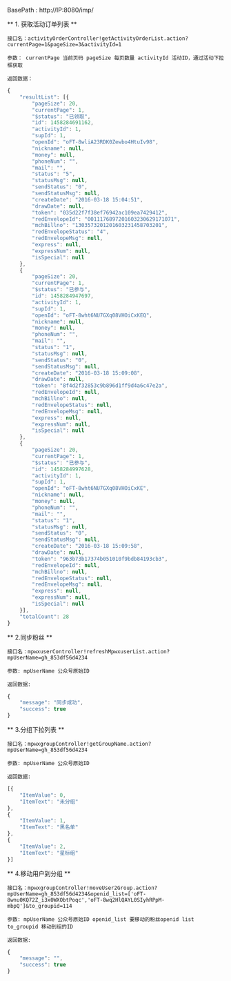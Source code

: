 

BasePath : http://IP:8080/imp/

** 1. 获取活动订单列表 **

`接口名：activityOrderController!getActivityOrderList.action?currentPage=1&pageSize=3&activityId=1`

`参数： currentPage 当前页码 pageSize 每页数量 activityId 活动ID，通过活动下拉框获取`

`返回数据：`
```javascript
{
	"resultList": [{
		"pageSize": 20,
		"currentPage": 1,
		"$status": "已领取",
		"id": 1458284691162,
		"activityId": 1,
		"supId": 1,
		"openId": "oFT-8wliA23RDK0Zewbo4HtuIv98",
		"nickname": null,
		"money": null,
		"phoneNum": "",
		"mail": "",
		"status": "5",
		"statusMsg": null,
		"sendStatus": "0",
		"sendStatusMsg": null,
		"createDate": "2016-03-18 15:04:51",
		"drawDate": null,
		"token": "035d22f7f38ef76942ac109ea7429412",
		"redEnvelopeId": "0011176897201603230629171071",
		"mchBillno": "1303573201201603231458703201",
		"redEnvelopeStatus": "4",
		"redEnvelopeMsg": null,
		"express": null,
		"expressNum": null,
		"isSpecial": null
	},
	{
		"pageSize": 20,
		"currentPage": 1,
		"$status": "已参与",
		"id": 1458284947697,
		"activityId": 1,
		"supId": 1,
		"openId": "oFT-8wht6NU7GXq08VHOiCxKEQ",
		"nickname": null,
		"money": null,
		"phoneNum": "",
		"mail": "",
		"status": "1",
		"statusMsg": null,
		"sendStatus": "0",
		"sendStatusMsg": null,
		"createDate": "2016-03-18 15:09:08",
		"drawDate": null,
		"token": "8f4d2f32853c9b896d1ff9d4a6c47e2a",
		"redEnvelopeId": null,
		"mchBillno": null,
		"redEnvelopeStatus": null,
		"redEnvelopeMsg": null,
		"express": null,
		"expressNum": null,
		"isSpecial": null
	},
	{
		"pageSize": 20,
		"currentPage": 1,
		"$status": "已参与",
		"id": 1458284997628,
		"activityId": 1,
		"supId": 1,
		"openId": "oFT-8wht6NU7GXq08VHOiCxKE",
		"nickname": null,
		"money": null,
		"phoneNum": "",
		"mail": "",
		"status": "1",
		"statusMsg": null,
		"sendStatus": "0",
		"sendStatusMsg": null,
		"createDate": "2016-03-18 15:09:58",
		"drawDate": null,
		"token": "963b73b17374b051010f9bdb84193cb3",
		"redEnvelopeId": null,
		"mchBillno": null,
		"redEnvelopeStatus": null,
		"redEnvelopeMsg": null,
		"express": null,
		"expressNum": null,
		"isSpecial": null
	}],
	"totalCount": 28
}
```
** 2.同步粉丝 **

`接口名：mpwxuserController!refreshMpwxuserList.action?mpUserName=gh_853df56d4234`

`参数: mpUserName 公众号原始ID`

`返回数据:`

```javascript
{
	"message": "同步成功",
	"success": true
}
```

** 3.分组下拉列表 **

`接口名：mpwxgroupController!getGroupName.action?mpUserName=gh_853df56d4234`

`参数: mpUserName 公众号原始ID`

`返回数据:`

```javascript
[{
	"ItemValue": 0,
	"ItemText": "未分组"
},
{
	"ItemValue": 1,
	"ItemText": "黑名单"
},
{
	"ItemValue": 2,
	"ItemText": "星标组"
}]
```

** 4.移动用户到分组 **

`接口名：mpwxgroupController!moveUser2Group.action?mpUserName=gh_853df56d4234&openid_list=['oFT-8wnu0KQ72Z_i3x0WXObtPoqc','oFT-8wq2HlQAYL0SIyhRPpM-mbpQ']&to_groupid=114`

`参数: mpUserName 公众号原始ID openid_list 要移动的粉丝openid list to_groupid 移动到组的ID`

`返回数据:`

```javascript
{
	"message": "",
	"success": true
}
```
